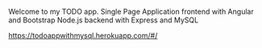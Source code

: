 Welcome to my TODO app.
Single Page Application
frontend with Angular and Bootstrap
Node.js backend with Express and MySQL

https://todoappwithmysql.herokuapp.com/#/